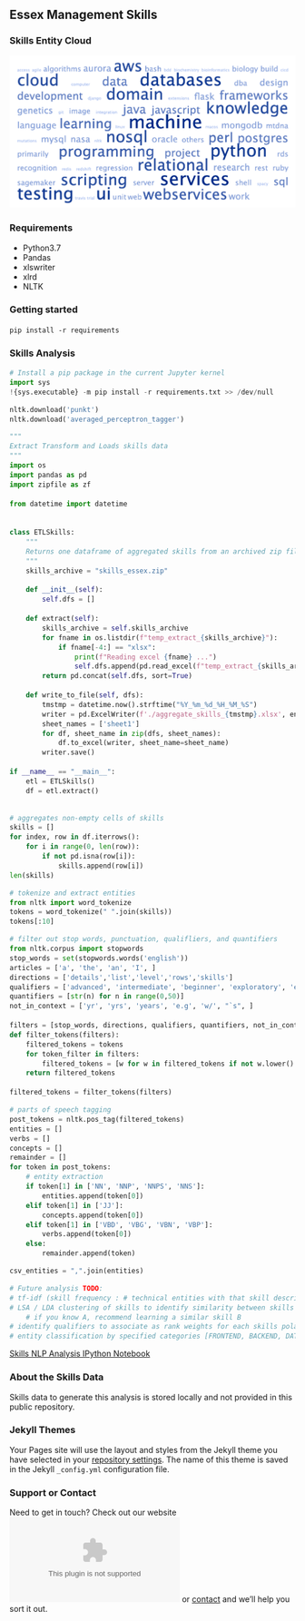 ## Essex Management Skills

### Skills Entity Cloud
![Skills Entity Cloud](https://raw.githubusercontent.com/essexmgmt/skills/master/entity_cloud.png)

### Requirements
* Python3.7
* Pandas
* xlswriter
* xlrd
* NLTK

### Getting started
`pip install -r requirements`

### Skills Analysis


```python
# Install a pip package in the current Jupyter kernel
import sys
!{sys.executable} -m pip install -r requirements.txt >> /dev/null
```


```python
nltk.download('punkt')
nltk.download('averaged_perceptron_tagger')
```


```python
"""
Extract Transform and Loads skills data
"""
import os
import pandas as pd
import zipfile as zf

from datetime import datetime


class ETLSkills:
    """
    Returns one dataframe of aggregated skills from an archived zip file of xlsx skills
    """
    skills_archive = "skills_essex.zip"

    def __init__(self):
        self.dfs = []

    def extract(self):
        skills_archive = self.skills_archive
        for fname in os.listdir(f"temp_extract_{skills_archive}"):
            if fname[-4:] == "xlsx":
                print(f"Reading excel {fname} ...")
                self.dfs.append(pd.read_excel(f"temp_extract_{skills_archive}/"+fname))
        return pd.concat(self.dfs, sort=True)

    def write_to_file(self, dfs):
        tmstmp = datetime.now().strftime("%Y_%m_%d_%H_%M_%S")
        writer = pd.ExcelWriter(f'./aggregate_skills_{tmstmp}.xlsx', engine='xlsxwriter')
        sheet_names = ['sheet1']
        for df, sheet_name in zip(dfs, sheet_names):
            df.to_excel(writer, sheet_name=sheet_name)
        writer.save()

if __name__ == "__main__":
    etl = ETLSkills()
    df = etl.extract()
    
```


```python
# aggregates non-empty cells of skills
skills = []
for index, row in df.iterrows():
    for i in range(0, len(row)):
        if not pd.isna(row[i]):
            skills.append(row[i])
len(skills)
```


```python
# tokenize and extract entities
from nltk import word_tokenize
tokens = word_tokenize(" ".join(skills))
tokens[:10]
```


```python
# filter out stop words, punctuation, qualifliers, and quantifiers
from nltk.corpus import stopwords 
stop_words = set(stopwords.words('english'))
articles = ['a', 'the', 'an', 'I', ]
directions = ['details','list','level','rows','skills']
qualifiers = ['advanced', 'intermediate', 'beginner', 'exploratory', 'expert', 'certified', 'experience', 'basic', 'good', 'some', 'fluent']
quantifiers = [str(n) for n in range(0,50)]
not_in_context = ['yr', 'yrs', 'years', 'e.g', 'w/', "`s", ]

filters = [stop_words, directions, qualifiers, quantifiers, not_in_context] 
def filter_tokens(filters):
    filtered_tokens = tokens
    for token_filter in filters:
        filtered_tokens = [w for w in filtered_tokens if not w.lower() in token_filter and w.isalpha()] 
    return filtered_tokens

filtered_tokens = filter_tokens(filters)
```


```python
# parts of speech tagging
post_tokens = nltk.pos_tag(filtered_tokens)
entities = []
verbs = []
concepts = []
remainder = []
for token in post_tokens:
    # entity extraction
    if token[1] in ['NN', 'NNP', 'NNPS', 'NNS']:
        entities.append(token[0])
    elif token[1] in ['JJ']:
        concepts.append(token[0])
    elif token[1] in ['VBD', 'VBG', 'VBN', 'VBP']:
        verbs.append(token[0])
    else:
        remainder.append(token)
```


```python
csv_entities = ",".join(entities)
```


```python
# Future analysis TODO:
# tf-idf (skill frequency : # technical entities with that skill describes a skill area)
# LSA / LDA clustering of skills to identify similarity between skills and transferrability
    # if you know A, recommend learning a similar skill B
# identify qualifiers to associate as rank weights for each skills polarity
# entity classification by specified categories [FRONTEND, BACKEND, DATABASES, CLOUD, BIOLOGY, GENETICS, CHEMISTRY, NLP, ML, etc]
```
[Skills NLP Analysis IPython Notebook](https://raw.githubusercontent.com/essexmgmt/skills/master/analysis.ipynb)


### About the Skills Data
Skills data to generate this analysis is stored locally and not provided in this public repository.

### Jekyll Themes

Your Pages site will use the layout and styles from the Jekyll theme you have selected in your [repository settings](https://github.com/essexmgmt/skills/settings). The name of this theme is saved in the Jekyll `_config.yml` configuration file.

### Support or Contact

Need to get in touch? Check out our website ![Essex Management](essexmanagement.com) or [contact](anna.lu@essexmanagement.com) and we’ll help you sort it out.
